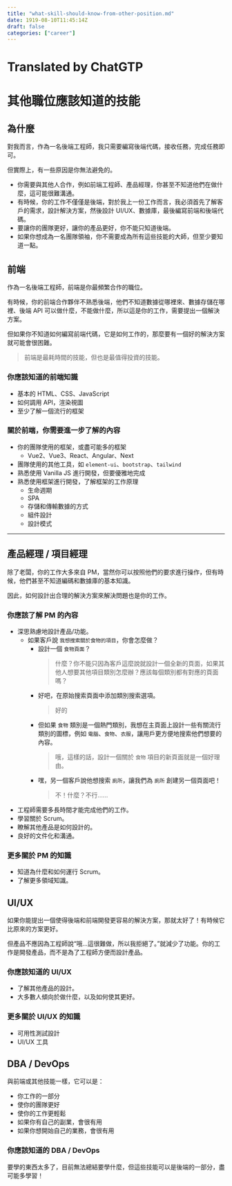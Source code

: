 ```yaml
---
title: "what-skill-should-know-from-other-position.md"
date: 1919-08-10T11:45:14Z
draft: false
categories: ["career"]
---
```





# Translated by ChatGTP

# 其他職位應該知道的技能

## 為什麼

對我而言，作為一名後端工程師，我只需要編寫後端代碼，接收任務，完成任務即可。

但實際上，有一些原因是你無法避免的。

- 你需要與其他人合作，例如前端工程師、產品經理，你甚至不知道他們在做什麼，這可能很難溝通。
- 有時候，你的工作不僅僅是後端，對於我上一份工作而言，我必須首先了解客戶的需求，設計解決方案，然後設計 UI/UX、數據庫，最後編寫前端和後端代碼。
- 要讓你的團隊更好，讓你的產品更好，你不能只知道後端。
- 如果你想成為一名團隊領袖，你不需要成為所有這些技能的大師，但至少要知道一點。

## 前端

作為一名後端工程師，前端是你最頻繁合作的職位。

有時候，你的前端合作夥伴不熟悉後端，他們不知道數據從哪裡來、數據存儲在哪裡、後端 API 可以做什麼，不能做什麼，所以這是你的工作，需要提出一個解決方案。

但如果你不知道如何編寫前端代碼，它是如何工作的，那麼要有一個好的解決方案就可能會很困難。

> 前端是最耗時間的技能，但也是最值得投資的技能。

### 你應該知道的前端知識

- 基本的 HTML、CSS、JavaScript
- 如何調用 API，渲染視圖
- 至少了解一個流行的框架

### 關於前端，你需要進一步了解的內容

* 你的團隊使用的框架，或盡可能多的框架
  * Vue2、Vue3、React、Angular、Next
* 團隊使用的其他工具，如 `element-ui`、`bootstrap`、`tailwind`
* 熟悉使用 Vanilla JS 進行開發，但要優雅地完成
* 熟悉使用框架進行開發，了解框架的工作原理
  * 生命週期
  * SPA
  * 存儲和傳輸數據的方式
  * 組件設計
  * 設計模式

---

## 產品經理 / 項目經理

除了老闆，你的工作大多來自 PM，當然你可以按照他們的要求進行操作，但有時候，他們甚至不知道編碼和數據庫的基本知識。

因此，如何設計出合理的解決方案來解決問題也是你的工作。

### 你應該了解 PM 的內容

* 深思熟慮地設計產品/功能。
  * 如果客戶說 `我想搜索關於食物的項目`，你會怎麼做？
    * 設計一個 `食物頁面`？
        > 什麼？你不能只因為客戶這麼說就設計一個全新的頁面，如果其他人想要其他項目類別怎麼辦？應該每個類別都有對應的頁面嗎？
    * 好吧，在原始搜索頁面中添加類別搜索選項。
        > 好的
    * 但如果 `食物` 類別是一個熱門類別，我想在主頁面上設計一些有關流行類別的圖標，例如 `電腦`、`食物`、`衣服`，讓用戶更方便地搜索他們想要的內容。
       > 哦，這樣的話，設計一個關於 `食物` 項目的新頁面就是一個好理由。
    * 嘿，另一個客戶說他想搜索 `廁所`，讓我們為 `廁所` 創建另一個頁面吧！
      > 不！什麼？不行……
* 工程師需要多長時間才能完成他們的工作。
* 學習關於 Scrum。
* 瞭解其他產品是如何設計的。
* 良好的文件化和溝通。

### 更多關於 PM 的知識

* 知道為什麼和如何運行 Scrum。
* 了解更多領域知識。

## UI/UX

如果你能提出一個使得後端和前端開發更容易的解決方案，那就太好了！有時候它比原來的方案更好。

但產品不應因為工程師說“哦...這很難做，所以我拒絕了。”就減少了功能。你的工作是開發產品，而不是為了工程師方便而設計產品。

### 你應該知道的 UI/UX

* 了解其他產品的設計。
* 大多數人傾向於做什麼，以及如何使其更好。

### 更多關於 UI/UX 的知識

* 可用性測試設計
* UI/UX 工具

## DBA / DevOps 

與前端或其他技能一樣，它可以是：

* 你工作的一部分
* 使你的團隊更好
* 使你的工作更輕鬆
* 如果你有自己的副業，會很有用
* 如果你想開始自己的業務，會很有用

### 你應該知道的 DBA / DevOps

要學的東西太多了，目前無法總結要學什麼，但這些技能可以是後端的一部分，盡可能多學習！